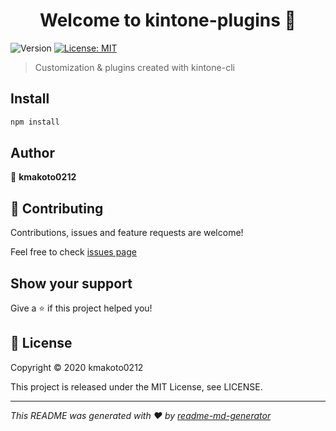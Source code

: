<h1 align="center">Welcome to kintone-plugins 👋</h1>
<p>
  <img alt="Version" src="https://img.shields.io/badge/version-0.1.0-blue.svg?cacheSeconds=2592000" />
  <a href="#" target="_blank">
    <img alt="License: MIT" src="https://img.shields.io/badge/License-MIT-yellow.svg" />
  </a>
</p>

> Customization & plugins created with kintone-cli

## Install

```sh
npm install
```

## Author

👤 **kmakoto0212**

## 🤝 Contributing

Contributions, issues and feature requests are welcome!

Feel free to check [issues page](https://github.com/kmakoto0212/kintone-plugins/issues)

## Show your support

Give a ⭐️ if this project helped you!

## 📝 License

Copyright © 2020 kmakoto0212

This project is released under the MIT License, see LICENSE.

***
_This README was generated with ❤️ by [readme-md-generator](https://github.com/kefranabg/readme-md-generator)_
